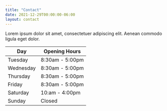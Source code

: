 ```yaml
---
title: "Contact"
date: 2021-12-29T00:00:00-06:00
layout: contact
---
```


Lorem ipsum dolor sit amet, consectetuer adipiscing elit. Aenean commodo ligula eget dolor.

| Day       | Opening Hours   |
| --------- | --------------- |
| Tuesday   | 8:30am - 5:00pm |
| Wednesday | 8:30am - 5:00pm |
| Thursday  | 8:30am - 5:00pm |
| Friday    | 8:30am - 5:00pm |
| Saturday  | 10:am - 4:00pm  |
| Sunday    | Closed          |
